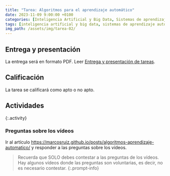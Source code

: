```yaml
---
title: "Tarea: Algoritmos para el aprendizaje automático"
date: 2023-11-09 9:00:00 +0100
categories: [Inteligencia Artificial y Big Data, Sistemas de aprendizaje automático]
tags: [inteligencia artificial y big data, sistemas de aprendizaje automático]
img_path: /assets/img/tarea-02/
---
```


## Entrega y presentación

La entrega será en formato PDF. Leer [Entrega y presentación de tareas](/posts/entrega-presentacion-tareas/).

## Calificación

La tarea se calificará como apto o no apto.

## Actividades

{:.activity}
### Preguntas sobre los vídeos

Ir al artículo <https://marcosruiz.github.io/posts/algoritmos-aprendizaje-automatico/> y responder a las preguntas sobre los vídeos.

> Recuerda que SOLO debes contestar a las preguntas de los vídeos. Hay algunos vídeos donde las preguntas son voluntarias, es decir, no es necesario contestar.
{:.prompt-info}
